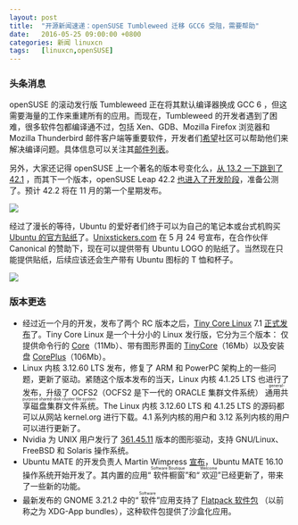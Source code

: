 ```yaml
---
layout: post
title:	"开源新闻速递：openSUSE Tumbleweed 迁移 GCC6 受阻，需要帮助"
date:	2016-05-25 09:00:00 +0800 
categories:	新闻 linuxcn 
tags:	[linuxcn,openSUSE]
---
```



### 头条消息


openSUSE 的滚动发行版 Tumbleweed 正在将其默认编译器换成 GCC 6 ，但这需要海量的工作来重建所有的应用。而现在，Tumbleweed 的开发者遇到了困难，很多软件包都编译通不过，包括 Xen、GDB、Mozilla Firefox 浏览器和 Mozilla Thunderbird 邮件客户端等重要软件，开发者们[希望](https://lists.opensuse.org/opensuse-factory/2016-05/msg00356.html)社区可以帮助他们来解决编译问题。具体信息可以关注其[邮件列表](https://lists.opensuse.org/opensuse-factory/2016-05/date2.html)。


另外，大家还记得 openSUSE 上一个著名的版本号变化么，[从 13.2 一下跳到了 42.1](/article-4143-1.html) ，而其下一个版本，openSUSE Leap 42.2 [也进入了开发阶段](https://lists.opensuse.org/opensuse-factory/2016-05/msg00372.html)，准备公测了。预计 42.2 将在 11 月的第一个星期发布。


![](/Asserts/Images//attachment/album/201605/25/085157f2zcyltlm01oo2u1.jpg)


经过了漫长的等待，Ubuntu 的爱好者们终于可以为自己的笔记本或台式机购买 [Ubuntu 的官方贴纸](http://www.unixstickers.com/ubuntu)了。[Unixstickers.com](http://unixstickers.com/) 在 5 月 24 号宣布，在合作伙伴 Canonical 的赞助下，现在可以提供带有 Ubuntu LOGO 的贴纸了。当然现在只能提供贴纸，后续应该还会生产带有 Ubuntu 图标的 T 恤和杯子。


![](/Asserts/Images//attachment/album/201605/25/090104tyn6kw70q0jv7xbq.jpg)


### 版本更迭


* 经过近一个月的开发，发布了两个 RC 版本之后，[Tiny Core Linux](http://www.tinycorelinux.net/) 7.1 [正式发布](http://forum.tinycorelinux.net/index.php/topic,19982.0.html)了。Tiny Core Linux 是一个十分小的 Linux 发行版，它分为三个版本： 仅提供命令行的 [Core](http://www.tinycorelinux.net/7.x/x86/release/Core-current.iso)（11Mb）、带有图形界面的 [TinyCore](http://www.tinycorelinux.net/7.x/x86/release/TinyCore-current.iso)（16Mb）以及安装盘 [CorePlus](http://www.tinycorelinux.net/7.x/x86/release/CorePlus-current.iso)（106Mb）。
* Linux 内核 3.12.60 LTS 发布，修复了 ARM 和 PowerPC 架构上的一些问题，更新了驱动。紧随这个版本发布的当天，Linux 内核 4.1.25 LTS 也进行了发布，升级了 OCFS2（OCFS2 是下一代的 ORACLE 集群文件系统） <ruby> 通用共享磁盘集群文件系统 <rp>  （ </rp> <rt>  general-purpose shared-disk cluster file system </rt> <rp>  ） </rp></ruby>。The Linux 内核 3.12.60 LTS 和 4.1.25 LTS 的源码都可以从网站 kernel.org 进行下载。4.1 系列内核的用户和 3.12 系列内核的用户可以进行更新了。
* Nvidia 为 UNIX 用户发行了 [361.45.11](http://www.nvidia.com/Download/driverResults.aspx/103306/en-us) 版本的图形驱动，支持 GNU/Linux、FreeBSD 和 Solaris 操作系统。
* Ubuntu MATE 的开发负责人 Martin Wimpress [宣布](https://plus.google.com/+MartinWimpress/posts/GLZyHpV7SbP)，Ubuntu MATE 16.10 操作系统开始开发了。其内置的应用“<ruby> 软件橱窗 <rp>  （ </rp> <rt>  Software Boutique </rt> <rp>  ） </rp></ruby>”和“<ruby> 欢迎 <rp>  （ </rp> <rt>  Welcome </rt> <rp>  ） </rp></ruby>”已经更新了，带来了一些新的功能。
* 最新发布的 GNOME 3.21.2 中的“<ruby> 软件 <rp>  （ </rp> <rt>  Software </rt> <rp>  ） </rp></ruby>”应用支持了 [Flatpack 软件包](https://wiki.gnome.org/Projects/SandboxedApps/Packages) （以前称之为 XDG-App bundles），这种软件包提供了沙盒化应用。
